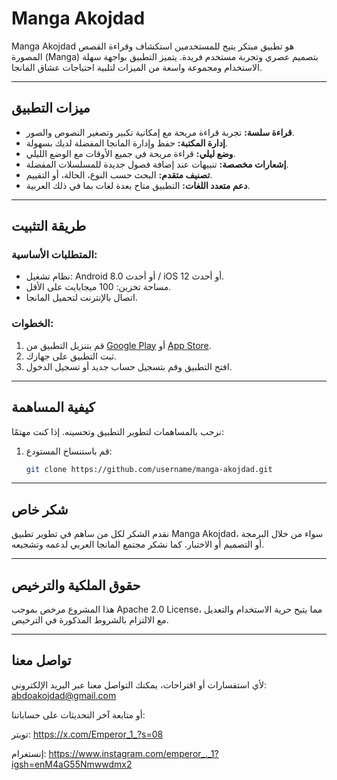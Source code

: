 # Manga Akojdad

Manga Akojdad هو تطبيق مبتكر يتيح للمستخدمين استكشاف وقراءة القصص المصورة (Manga) بتصميم عصري وتجربة مستخدم فريدة. يتميز التطبيق بواجهة سهلة الاستخدام ومجموعة واسعة من الميزات لتلبية احتياجات عشاق المانجا.

---

## **ميزات التطبيق**

- **قراءة سلسة:** تجربة قراءة مريحة مع إمكانية تكبير وتصغير النصوص والصور.
- **إدارة المكتبة:** حفظ وإدارة المانجا المفضلة لديك بسهولة.
- **وضع ليلي:** قراءة مريحة في جميع الأوقات مع الوضع الليلي.
- **إشعارات مخصصة:** تنبيهات عند إضافة فصول جديدة للمسلسلات المفضلة.
- **تصنيف متقدم:** البحث حسب النوع، الحالة، أو التقييم.
- **دعم متعدد اللغات:** التطبيق متاح بعدة لغات بما في ذلك العربية.

---

## **طريقة التثبيت**

### **المتطلبات الأساسية:**
- نظام تشغيل: Android 8.0 أو أحدث / iOS 12 أو أحدث.
- مساحة تخزين: 100 ميجابايت على الأقل.
- اتصال بالإنترنت لتحميل المانجا.

### **الخطوات:**
1. قم بتنزيل التطبيق من [Google Play](#) أو [App Store](#).
2. ثبت التطبيق على جهازك.
3. افتح التطبيق وقم بتسجيل حساب جديد أو تسجيل الدخول.

---

## **كيفية المساهمة**

نرحب بالمساهمات لتطوير التطبيق وتحسينه. إذا كنت مهتمًا:
1. قم باستنساخ المستودع:
   ```bash
   git clone https://github.com/username/manga-akojdad.git

---
## **شكر خاص**

نقدم الشكر لكل من ساهم في تطوير تطبيق Manga Akojdad، سواء من خلال البرمجة أو التصميم أو الاختبار. كما نشكر مجتمع المانجا العربي لدعمه وتشجيعه.


---

## **حقوق الملكية والترخيص**

هذا المشروع مرخص بموجب Apache 2.0 License، مما يتيح حرية الاستخدام والتعديل مع الالتزام بالشروط المذكورة في الترخيص.


---

## **تواصل معنا**

لأي استفسارات أو اقتراحات، يمكنك التواصل معنا عبر البريد الإلكتروني:
abdoakojdad@gmail.com

أو متابعة آخر التحديثات على حساباتنا:

تويتر: 
https://x.com/Emperor_1_?s=08

إنستغرام: https://www.instagram.com/emperor_._1?igsh=enM4aG55Nmwwdmx2
